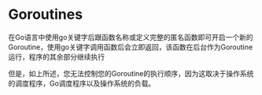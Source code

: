 # **Goroutines**

在Go语言中使用go关键字后跟函数名称或定义完整的匿名函数即可开启一个新的Goroutine，使用go关键字调用函数后会立即返回，该函数在后台作为Goroutine运行，程序的其余部分继续执行

但是，如上所述，您无法控制您的Goroutine的执行顺序，因为这取决于操作系统的调度程序，Go调度程序以及操作系统的负载。